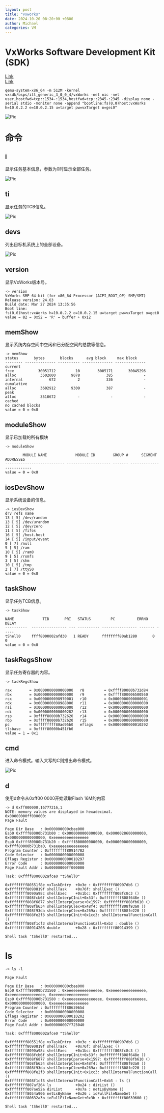 ```yaml
---
layout: post
title: "vxworks"
date: 2024-10-20 08:20:00 +0800
author: Michael
categories: VM
---
```


# VxWorks Software Development Kit (SDK)

[Link](https://labs.windriver.com/)  
[Link](https://forums.windriver.com/t/vxworks-software-development-kit-sdk/43)

    qemu-system-x86_64 -m 512M -kernel vxsdk/bsps/itl_generic_3_0_0_4/vxWorks -net nic -net user,hostfwd=tcp::1534-:1534,hostfwd=tcp::2345-:2345 -display none -serial stdio -monitor none -append "bootline:fs(0,0)host:vxWorks h=10.0.2.2 e=10.0.2.15 u=target pw=vxTarget o=gei0" 

![Pic](/assets/vm/vxworksqemu.png)  

# 命令
## i
显示任务基本信息，参数为0时显示全部任务。

![Pic](/assets/vm/vxworkscommandi.png)  

## ti
显示任务的TCB信息。

![Pic](/assets/vm/vxworkscommandti.png)  

## devs
列出目标机系统上的全部设备。

![Pic](/assets/vm/vxworkscommanddevs.png)  

## version
显示VxWorks版本号。

    -> version
    VxWorks SMP 64-bit (for x86_64 Processor (ACPI_BOOT_OP) SMP/SMT)
    Release version: 24.03
    Build date: Mar 27 2024 13:35:56
    Boot line:
    fs(0,0)host:vxWorks h=10.0.2.2 e=10.0.2.15 u=target pw=vxTarget o=gei0
    value = 82 = 0x52 = 'R' = buffer + 0x12

## memShow
显示系统内存空间中空闲和已分配空间的总数等信息。

    -> memShow
    status       bytes       blocks      avg block     max block
    -------- -------------- ---------- -------------- --------------
    current
    free           30051712         10        3005171       30045296
    alloc           3502000       9078            385              -
    internal            672          2            336              -
    cumulative
    alloc           3602912       9309            387              -
    peak
    alloc           3510672          -              -              -
    cached
    no cached blocks
    value = 0 = 0x0

## moduleShow
显示已加载的所有模块

    -> moduleShow

            MODULE NAME             MODULE ID        GROUP #      SEGMENT ADDRESSES
    --------------------------- -------------------- ------- -------------------------
    value = 0 = 0x0

## iosDevShow
显示系统设备的信息。

    -> iosDevShow
    drv refs name
    13 [ 5] /dev/random
    13 [ 5] /dev/urandom
    12 [ 5] /dev/zero
    11 [ 5] /fifos
    16 [ 5] /host.host
    14 [ 5] /input/event
    0 [ 7] /null
    5 [ 5] /ram
    10 [ 5] /ram0
    9 [ 5] /romfs
    3 [ 5] /shm
    10 [ 5] /tmp
    2 [ 7] /ttyS0
    value = 0 = 0x0

## taskShow
显示任务TCB信息。

    -> taskShow

    NAME             TID       PRI   STATUS         PC          ERRNO  DELAY
    ----------  ---------------- --- ---------- ---------------- ------- -----
    tShell0     ffff8000002afd30   1 READY      ffffffff80ab1280       0     0
    value = 0 = 0x0

## taskRegsShow
显示任务寄存器的内容。

    -> taskRegsShow

    rax        = 0x0000000000000000   r8         = 0xffff80000b732d84
    rbx        = 0x0000000000000000   r9         = 0xffff800006500560
    rcx        = 0x0000000098970001   r10        = 0x0000000000000001
    rdx        = 0x0000000098988000   r11        = 0x0000000000000000
    rsi        = 0x0000000000000000   r12        = 0x0000000000000000
    rdi        = 0x0000000000000282   r13        = 0x0000000000000000
    rsp        = 0xffff80000b732620   r14        = 0x0000000000000000
    rbp        = 0xffff80000b732620   r15        = 0x0000000000000000
    pc         = 0xffffffff80ad95b0   eflags     = 0x0000000000010292
    tlsbase    = 0xffff80000b451fb0
    value = 1 = 0x1

## cmd
进入命令模式。输入大写的C则推出命令模式。

![Pic](/assets/vm/vxworkscommandcmd.png)  

## d
使用d命令从0xff00 0000开始读取Flash 16M的内容

    -> d 0xff000000,16777216,1
    NOTE: memory values are displayed in hexadecimal.
    0x00000000ff000000:
    Page Fault

    Page Dir Base   : 0x000000000cbee000
    Esp0 0xffff80000b731b00 : 0x0000000000000000, 0x0000028600000000, 0x0000000000000000, 0xeeeeeeeeeeeeeeee
    Esp0 0xffff80000b731b20 : 0xffff800000000000, 0x0000000000000000, 0xffff80000b731ba0, 0xeeeeeeeeeeeeeeee
    Program Counter : 0xffffffff80914782
    Code Selector   : 0x0000000000000008
    Eflags Register : 0x0000000000010297
    Error Code      : 0x0000000000000000
    Page Fault Addr : 0x00000000ff000000

    Task: 0xffff8000002afce0 "tShell0"

    0xffffffff80551f8e vxTaskEntry  +0x3e : 0xffffffff80907db6 ()
    0xffffffff8090819f shellTask    +0x76f: shellExec ()
    0xffffffff8090a98c shellExec    +0x1bc: 0xffffffff808fc8c3 ()
    0xffffffff808fcb6f shellInterpCInit+0x53f: 0xffffffff808f648e ()
    0xffffffff808f6877 shellInterpCparse+0x1597: 0xffffffff808fb610 ()
    0xffffffff808fb634 shellInterpClex+0x48f4: 0xffffffff808f93a0 ()
    0xffffffff808f93da shellInterpClex+0x269a: 0xffffffff808fe220 ()
    0xffffffff808fe2f3 shellInterpCInit+0x1cc3: shellInternalFunctionCall ()
    0xffffffff808f1cf3 shellInternalFunctionCall+0xb3 : double ()
    0xffffffff80914208 double       +0x28 : 0xffffffff80914399 ()

    Shell task 'tShell0' restarted...

# ls

    -> ls -l

    Page Fault

    Page Dir Base   : 0x000000000cbee000
    Esp0 0xffff80000b731560 : 0xeeeeeeeeeeeeeeee, 0xeeeeeeeeeeeeeeee, 0xeeeeeeeeeeeeeeee, 0xeeeeeeeeeeeeeeee
    Esp0 0xffff80000b731580 : 0xeeeeeeeeeeeeeeee, 0xeeeeeeeeeeeeeeee, 0x0000000000000000, 0xeeeeeeeeeeeeeeee
    Program Counter : 0xffffffff8063965d
    Code Selector   : 0x0000000000000008
    Eflags Register : 0x0000000000010202
    Error Code      : 0x0000000000000000
    Page Fault Addr : 0x000000007f725040

    Task: 0xffff8000002afce0 "tShell0"

    0xffffffff80551f8e vxTaskEntry  +0x3e : 0xffffffff80907db6 ()
    0xffffffff8090819f shellTask    +0x76f: shellExec ()
    0xffffffff8090a98c shellExec    +0x1bc: 0xffffffff808fc8c3 ()
    0xffffffff808fcb6f shellInterpCInit+0x53f: 0xffffffff808f648e ()
    0xffffffff808f6877 shellInterpCparse+0x1597: 0xffffffff808fb610 ()
    0xffffffff808fb634 shellInterpClex+0x48f4: 0xffffffff808f93a0 ()
    0xffffffff808f93da shellInterpClex+0x269a: 0xffffffff808fe220 ()
    0xffffffff808fe2f3 shellInterpCInit+0x1cc3: shellInternalFunctionCall ()
    0xffffffff808f1cf3 shellInternalFunctionCall+0xb3 : ls ()
    0xffffffff807af264 ls           +0x24 : dirList ()
    0xffffffff807ae52a dirList      +0x7a : netLsByName ()
    0xffffffff8054a906 netLsByName  +0x26 : ioFullFileNameGet ()
    0xffffffff80632a3b ioFullFileNameGet+0x3b : 0xffffffff80639600 ()

    Shell task 'tShell0' restarted...